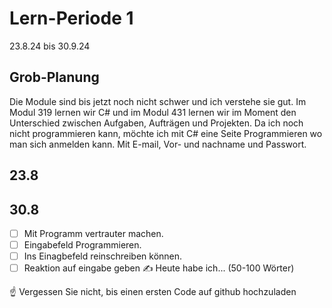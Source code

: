 # Lern-Periode 1

23.8.24 bis 30.9.24

## Grob-Planung
Die Module sind bis jetzt noch nicht schwer und ich verstehe sie gut. Im Modul 319 lernen wir C# und im Modul 431 lernen wir im Moment den Unterschied zwischen Aufgaben, Aufträgen und Projekten. Da ich noch nicht programmieren kann, möchte ich mit C# eine Seite Programmieren wo man sich anmelden kann. Mit E-mail, Vor- und nachname und Passwort.

## 23.8

## 30.8
- [ ] Mit Programm vertrauter machen.
- [ ] Eingabefeld Programmieren.
- [ ] Ins Einagbefeld reinschreiben können.
- [ ] Reaktion auf eingabe geben
✍️ Heute habe ich... (50-100 Wörter)

☝️ Vergessen Sie nicht, bis einen ersten Code auf github hochzuladen
